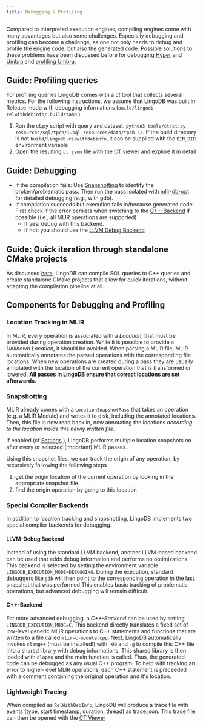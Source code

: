 ```yaml
---
title: Debugging & Profiling
---
```


Compared to interpreted execution engines, compiling engines come with many advantages but also some challenges.
Especially debugging and profiling can become a challenge, as one not only needs to debug and profile the engine code, but also the generated code.
Possible solutions to these problems have been discussed before for debugging [Hyper](https://ieeexplore.ieee.org/document/8667737) and [Umbra](https://dl.acm.org/doi/abs/10.1145/3395032.3395321) and [profiling Umbra](https://dl.acm.org/doi/abs/10.1145/3447786.3456254).

## Guide: Profiling queries
For profiling queries LingoDB comes with a *ct* tool that collects several metrics.
For the following instructions, we assume that LingoDB was built in Release mode with debugging informations (`build/lingodb-relwithdebinfo/.buildstamp` ).

1. Run the ct.py script with query and dataset: `python3 tools/ct/ct.py resources/sql/tpch/1.sql resources/data/tpch-1/`. If the build directory is not `build/lingodb-relwithdebinfo`, it can be supplied with the `BIN_DIR` environment variable
2. Open the resulting `ct.json` file with the [CT viewer](https://ct.lingo-db.com) and explore it in detail

## Guide: Debugging
* If the compilation fails: Use [Snapshotting](#snapshotting) to identify the broken/problematic pass. Then run the pass isolated with [mlir-db-opt](../GettingStarted/CommandLineTools.md#performing-optimizations-and-lowerings) for detailed debugging (e.g., with gdb). 
* If compilation succeeds but execution fails in/because generated code: First check if the error persists when switching to the [C++-Backend](#c-backend) if possible (i.e., all MLIR operations are supported)
  * If yes: debug with this backend. 
  * If not: you should use the [LLVM Debug Backend](#llvm-debug-backend)

## Guide: Quick iteration through standalone CMake projects
As discussed [here](StandaloneQuery.md), LingoDB can compile SQL queries to C++ queries and create standalone CMake projects that allow for quick iterations, without adapting the compilation pipeline at all.

## Components for Debugging and Profiling
### Location Tracking in MLIR
In MLIR, every operation is associated with a *Location*, that must be provided during operation creation.
While it is possible to provide a *Unknown Location*, it should be avoided.
When parsing a MLIR file, MLIR automatically annotates the parsed operations with the corresponding file locations.
When new operations are created during a pass they are usually annotated with the location of the current operation that is transformed or lowered.
**All passes in LingoDB ensure that correct locations are set afterwards.**

### Snapshotting
MLIR already comes with a `LocationSnapshotPass` that takes an operation (e.g. a MLIR Module) and writes it to disk, including the annotated locations.
Then, this file is now read back in, now annotating the locations *according to the location inside this newly written file*.

If enabled (cf [Settings](Settings.md) ), LingoDB performs multiple location snapshots on after every or selected (important) MLIR passes.

Using this snapshot files, we can track the origin of any operation, by recursively following the following steps
1. get the origin location of the current operation by looking in the appropriate snapshot file
2. find the origin operation by going to this location

### Special Compiler Backends
In addition to location tracking and snapshotting, LingoDB implements two special compiler backends for debugging.

#### LLVM-Debug Backend
Instead of using the standard LLVM backend, another LLVM-based backend can be used that adds debug information and performs no optimizations.
This backend is selected by setting the environment variable `LINGODB_EXECUTION_MODE=DEBUGGING`.
During the execution, standard debuggers like `gdb` will then point to the corresponding operation in the last snapshot that was performed
This enables basic tracking of problematic operations, but advanced debugging will remain difficult.

#### C++-Backend
For more advanced debugging, a *C++-Backend* can be used by setting `LINGODB_EXECUTION_MODE=C`.
This backend directly translates a fixed set of low-level generic MLIR operations to C++ statements and functions that are written to a file called `mlir-c-module.cpp`.
Next, LingoDB automatically invokes `clang++` (must be installed!) with `-O0` and `-g` to compile this C++ file into a shared library with debug informations.
This shared library is then loaded with `dlopen` and the main function is called.
Thus, the generated code can be debugged as any usual C++ program.
To help with tracking an error to higher-level MLIR operations, each C++ statement is preceeded with a comment containing the original operation and it's location.


### Lightweight Tracing
When compiled as `RelWithDebInfo`, LingoDB will produce a trace file with events (type, start timestamp, duration, thread) as trace.json.
This trace file can then be opened with the [CT Viewer](https://ct.lingo-db.com)
